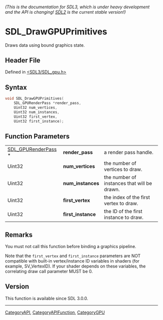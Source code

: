 ###### (This is the documentation for SDL3, which is under heavy development and the API is changing! [SDL2](https://wiki.libsdl.org/SDL2/) is the current stable version!)
# SDL_DrawGPUPrimitives

Draws data using bound graphics state.

## Header File

Defined in [<SDL3/SDL_gpu.h>](https://github.com/libsdl-org/SDL/blob/main/include/SDL3/SDL_gpu.h)

## Syntax

```c
void SDL_DrawGPUPrimitives(
    SDL_GPURenderPass *render_pass,
    Uint32 num_vertices,
    Uint32 num_instances,
    Uint32 first_vertex,
    Uint32 first_instance);
```

## Function Parameters

|                                          |                    |                                             |
| ---------------------------------------- | ------------------ | ------------------------------------------- |
| [SDL_GPURenderPass](SDL_GPURenderPass) * | **render_pass**    | a render pass handle.                       |
| Uint32                                   | **num_vertices**   | the number of vertices to draw.             |
| Uint32                                   | **num_instances**  | the number of instances that will be drawn. |
| Uint32                                   | **first_vertex**   | the index of the first vertex to draw.      |
| Uint32                                   | **first_instance** | the ID of the first instance to draw.       |

## Remarks

You must not call this function before binding a graphics pipeline.

Note that the `first_vertex` and `first_instance` parameters are NOT
compatible with built-in vertex/instance ID variables in shaders (for
example, SV_VertexID). If your shader depends on these variables, the
correlating draw call parameter MUST be 0.

## Version

This function is available since SDL 3.0.0.

----
[CategoryAPI](CategoryAPI), [CategoryAPIFunction](CategoryAPIFunction), [CategoryGPU](CategoryGPU)

